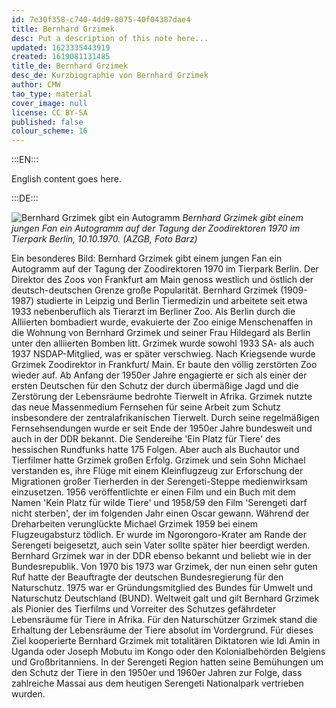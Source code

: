 ```yaml
---
id: 7e30f358-c740-4dd9-8075-40f04387dae4
title: Bernhard Grzimek
desc: Put a description of this note here...
updated: 1623335443919
created: 1619081131485
title_de: Bernhard Grzimek
desc_de: Kurzbiographie von Bernhard Grzimek
author: CMW
tao_type: material
cover_image: null
license: CC BY-SA
published: false
colour_scheme: 16
---
```


:::EN:::

English content goes here.

:::DE:::

![Bernhard Grzimek gibt ein Autogramm](/images/cmw/10101970_Grzimek_TP_Barz.jpg)
_Bernhard Grzimek gibt einem jungen Fan ein Autogramm auf der Tagung der Zoodirektoren 1970 im Tierpark Berlin, 10.10.1970. (AZGB, Foto Barz)_

Ein besonderes Bild: Bernhard Grzimek gibt einem jungen Fan ein Autogramm auf der Tagung der Zoodirektoren 1970 im Tierpark Berlin. Der Direktor des Zoos von Frankfurt am Main genoss westlich und östlich der deutsch-deutschen Grenze große Popularität.
Bernhard Grzimek (1909-1987) studierte in Leipzig und Berlin Tiermedizin und arbeitete seit etwa 1933 nebenberuflich als Tierarzt im Berliner Zoo. Als Berlin durch die Alliierten bombadiert wurde, evakuierte der Zoo einige Menschenaffen in die Wohnung von Bernhard Grzimek und seiner Frau Hildegard als Berlin unter den alliierten Bomben litt. Grzimek wurde sowohl 1933 SA- als auch 1937 NSDAP-Mitglied, was er später verschwieg.
Nach Kriegsende wurde Grzimek Zoodirektor in Frankfurt/ Main. Er baute den völlig zerstörten Zoo wieder auf. Ab Anfang der 1950er Jahre engagierte er sich als einer der ersten Deutschen für den Schutz der durch übermäßige Jagd und die Zerstörung der Lebensräume bedrohte Tierwelt in Afrika. Grzimek nutzte das neue Massenmedium Fernsehen für seine Arbeit zum Schutz insbesondere der zentralafrikanischen Tierwelt. Durch seine regelmäßigen Fernsehsendungen wurde er seit Ende der 1950er Jahre bundesweit und auch in der DDR bekannt. Die Sendereihe 'Ein Platz für Tiere' des hessischen Rundfunks hatte 175 Folgen. Aber auch als Buchautor und Tierfilmer hatte Grzimek großen Erfolg. Grzimek und sein Sohn Michael verstanden es, ihre Flüge mit einem Kleinflugzeug zur Erforschung der Migrationen großer Tierherden in der Serengeti-Steppe medienwirksam einzusetzen. 1956 veröffentlichte er einen Film und ein Buch mit dem Namen 'Kein Platz für wilde Tiere' und 1958/59 den Film 'Serengeti darf nicht sterben', der im folgenden Jahr einen Oscar gewann. Während der Dreharbeiten verunglückte Michael Grzimek 1959 bei einem Flugzeugabsturz tödlich. Er wurde im Ngorongoro-Krater am Rande der Serengeti beigesetzt, auch sein Vater sollte später hier beerdigt werden.
Bernhard Grzimek war in der DDR ebenso bekannt und beliebt wie in der Bundesrepublik. Von 1970 bis 1973 war Grzimek, der nun einen sehr guten Ruf hatte der Beauftragte der deutschen Bundesregierung für den Naturschutz. 1975 war er Gründungsmitglied des Bundes für Umwelt und Naturschutz Deutschland (BUND). 
Weltweit galt und gilt Bernhard Grzimek als Pionier des Tierfilms und Vorreiter des Schutzes gefährdeter Lebensräume für Tiere in Afrika. Für den Naturschützer Grzimek stand die Erhaltung der Lebensräume der Tiere absolut im Vordergrund. Für dieses Ziel kooperierte Bernhard Grzimek mit totalitären Diktatoren wie Idi Amin in Uganda oder Joseph Mobutu im Kongo oder den Kolonialbehörden Belgiens und Großbritanniens. In der Serengeti Region hatten seine Bemühungen um den Schutz der Tiere in den 1950er und 1960er Jahren zur Folge, dass zahlreiche Massai aus dem heutigen Serengeti Nationalpark vertrieben wurden.